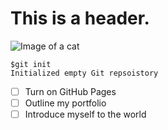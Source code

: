 # This is a header.

![Image of a cat](https://upload.wikimedia.org/wikipedia/commons/1/15/Cat_August_2010-4.jpg)

```
$git init
Initialized empty Git repsoistory 
```

- [ ] Turn on GitHub Pages
- [ ] Outline my portfolio
- [ ] Introduce myself to the world
